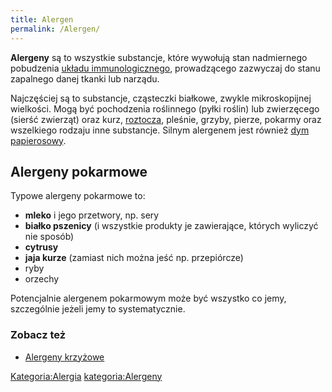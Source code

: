 ```yaml
---
title: Alergen
permalink: /Alergen/
---
```


**Alergeny** są to wszystkie substancje, które wywołują stan nadmiernego pobudzenia [układu immunologicznego](/Układ_immunologiczny "wikilink"), prowadzącego zazwyczaj do stanu zapalnego danej tkanki lub narządu.

Najczęściej są to substancje, cząsteczki białkowe, zwykle mikroskopijnej wielkości. Mogą być pochodzenia roślinnego (pyłki roślin) lub zwierzęcego (sierść zwierząt) oraz kurz, [roztocza](/Roztocze_kurzu_domowego "wikilink"), pleśnie, grzyby, pierze, pokarmy oraz wszelkiego rodzaju inne substancje. Silnym alergenem jest również [dym papierosowy](/Papierosy "wikilink").

Alergeny pokarmowe
------------------

Typowe alergeny pokarmowe to:

-   **mleko** i jego przetwory, np. sery
-   **białko pszenicy** (i wszystkie produkty je zawierające, których wyliczyć nie sposób)
-   **cytrusy**
-   **jaja kurze** (zamiast nich można jeść np. przepiórcze)
-   ryby
-   orzechy

Potencjalnie alergenem pokarmowym może być wszystko co jemy, szczególnie jeżeli jemy to systematycznie.

### Zobacz też

-   [Alergeny krzyżowe](/Alergeny_krzyżowe "wikilink")

[Kategoria:Alergia](/Kategoria:Alergia "wikilink") [kategoria:Alergeny](/kategoria:Alergeny "wikilink")